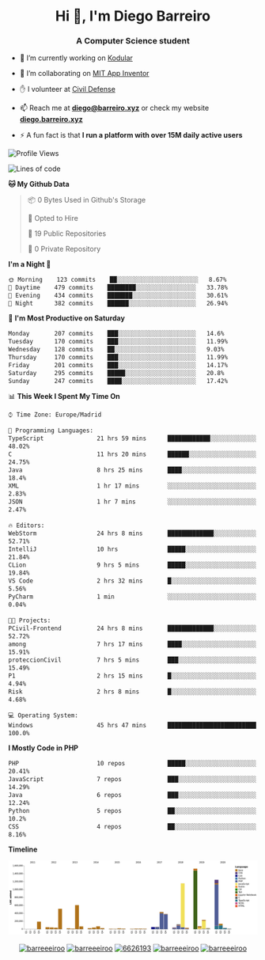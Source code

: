 <h1 align="center">Hi 👋, I'm Diego Barreiro</h1>
<h3 align="center">A Computer Science student</h3>

- 🔭 I’m currently working on [Kodular](https://www.kodular.io)

- 👯 I’m collaborating on [MIT App Inventor](https://github.com/mit-cml/appinventor-sources)

- ✋ I volunteer at [Civil Defense](https://proteccioncivil.sdc.gal)

- 📫 Reach me at **diego@barreiro.xyz** or check my website **[diego.barreiro.xyz](https://diego.barreiro.xyz)**

- ⚡ A fun fact is that **I run a platform with over 15M daily active users**

<!--START_SECTION:waka-->
![Profile Views](http://img.shields.io/badge/Profile%20Views-9-blue)

![Lines of code](https://img.shields.io/badge/From%20Hello%20World%20I%27ve%20Written-22.6%20million%20lines%20of%20code-blue)

**🐱 My Github Data** 

> 📦 0 Bytes Used in Github's Storage 
 > 
> 💼 Opted to Hire
 > 
> 📜 19 Public Repositories
 > 
> 🔑 0 Private Repository 
 > 
**I'm a Night 🦉** 

```text
🌞 Morning    123 commits    ██░░░░░░░░░░░░░░░░░░░░░░░   8.67% 
🌆 Daytime    479 commits    ████████░░░░░░░░░░░░░░░░░   33.78% 
🌃 Evening    434 commits    ███████░░░░░░░░░░░░░░░░░░   30.61% 
🌙 Night      382 commits    ██████░░░░░░░░░░░░░░░░░░░   26.94%

```
📅 **I'm Most Productive on Saturday** 

```text
Monday       207 commits    ███░░░░░░░░░░░░░░░░░░░░░░   14.6% 
Tuesday      170 commits    ███░░░░░░░░░░░░░░░░░░░░░░   11.99% 
Wednesday    128 commits    ██░░░░░░░░░░░░░░░░░░░░░░░   9.03% 
Thursday     170 commits    ███░░░░░░░░░░░░░░░░░░░░░░   11.99% 
Friday       201 commits    ███░░░░░░░░░░░░░░░░░░░░░░   14.17% 
Saturday     295 commits    █████░░░░░░░░░░░░░░░░░░░░   20.8% 
Sunday       247 commits    ████░░░░░░░░░░░░░░░░░░░░░   17.42%

```


📊 **This Week I Spent My Time On** 

```text
⌚︎ Time Zone: Europe/Madrid

💬 Programming Languages: 
TypeScript               21 hrs 59 mins      ████████████░░░░░░░░░░░░░   48.02% 
C                        11 hrs 20 mins      ██████░░░░░░░░░░░░░░░░░░░   24.75% 
Java                     8 hrs 25 mins       ████░░░░░░░░░░░░░░░░░░░░░   18.4% 
XML                      1 hr 17 mins        ░░░░░░░░░░░░░░░░░░░░░░░░░   2.83% 
JSON                     1 hr 7 mins         ░░░░░░░░░░░░░░░░░░░░░░░░░   2.47%

🔥 Editors: 
WebStorm                 24 hrs 8 mins       █████████████░░░░░░░░░░░░   52.71% 
IntelliJ                 10 hrs              █████░░░░░░░░░░░░░░░░░░░░   21.84% 
CLion                    9 hrs 5 mins        █████░░░░░░░░░░░░░░░░░░░░   19.84% 
VS Code                  2 hrs 32 mins       █░░░░░░░░░░░░░░░░░░░░░░░░   5.56% 
PyCharm                  1 min               ░░░░░░░░░░░░░░░░░░░░░░░░░   0.04%

🐱‍💻 Projects: 
PCivil-Frontend          24 hrs 8 mins       █████████████░░░░░░░░░░░░   52.72% 
among                    7 hrs 17 mins       ████░░░░░░░░░░░░░░░░░░░░░   15.91% 
proteccionCivil          7 hrs 5 mins        ███░░░░░░░░░░░░░░░░░░░░░░   15.49% 
P1                       2 hrs 15 mins       █░░░░░░░░░░░░░░░░░░░░░░░░   4.94% 
Risk                     2 hrs 8 mins        █░░░░░░░░░░░░░░░░░░░░░░░░   4.68%

💻 Operating System: 
Windows                  45 hrs 47 mins      █████████████████████████   100.0%

```

**I Mostly Code in PHP** 

```text
PHP                      10 repos            █████░░░░░░░░░░░░░░░░░░░░   20.41% 
JavaScript               7 repos             ███░░░░░░░░░░░░░░░░░░░░░░   14.29% 
Java                     6 repos             ███░░░░░░░░░░░░░░░░░░░░░░   12.24% 
Python                   5 repos             ██░░░░░░░░░░░░░░░░░░░░░░░   10.2% 
CSS                      4 repos             ██░░░░░░░░░░░░░░░░░░░░░░░   8.16%

```


**Timeline**

![Chart not found](https://github.com/barreeeiroo/barreeeiroo/blob/master/charts/bar_graph.png) 


<!--END_SECTION:waka-->

<p align="center">
<a href="https://twitter.com/barreeeiroo" target="blank"><img align="center" src="https://cdn.jsdelivr.net/npm/simple-icons@3.0.1/icons/twitter.svg" alt="barreeeiroo" height="20" width="20" /></a>
<a href="https://linkedin.com/in/barreeeiroo" target="blank"><img align="center" src="https://cdn.jsdelivr.net/npm/simple-icons@3.0.1/icons/linkedin.svg" alt="barreeeiroo" height="20" width="20" /></a>
<a href="https://stackoverflow.com/users/6626193" target="blank"><img align="center" src="https://cdn.jsdelivr.net/npm/simple-icons@3.0.1/icons/stackoverflow.svg" alt="6626193" height="20" width="20" /></a>
<a href="https://fb.com/barreeeiroo" target="blank"><img align="center" src="https://cdn.jsdelivr.net/npm/simple-icons@3.0.1/icons/facebook.svg" alt="barreeeiroo" height="20" width="20" /></a>
<a href="https://instagram.com/barreeeiroo" target="blank"><img align="center" src="https://cdn.jsdelivr.net/npm/simple-icons@3.0.1/icons/instagram.svg" alt="barreeeiroo" height="20" width="20" /></a>
</p>
